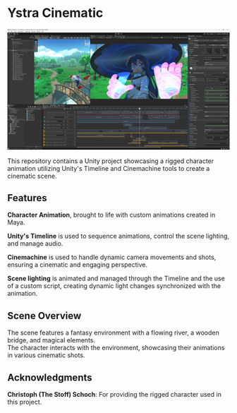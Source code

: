 # Ystra Cinematic

![Ystra Unity](Dist/Ystra_Unity.png)

This repository contains a Unity project showcasing a rigged character animation utilizing Unity's Timeline and Cinemachine tools to create a cinematic scene.

## Features

**Character Animation**, brought to life with custom animations created in Maya.

**Unity's Timeline** is used to sequence animations, control the scene lighting, and manage audio.

**Cinemachine** is used to handle dynamic camera movements and shots, ensuring a cinematic and engaging perspective.

**Scene lighting** is animated and managed through the Timeline and the use of a custom script, creating dynamic light changes synchronized with the animation.

## Scene Overview

The scene features a fantasy environment with a flowing river, a wooden bridge, and magical elements.  
The character interacts with the environment, showcasing their animations in various cinematic shots.

## Acknowledgments

**Christoph (The Stoff) Schoch**: For providing the rigged character used in this project.